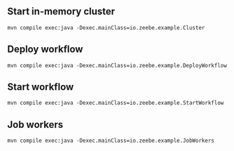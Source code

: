 ## Start in-memory cluster

```
mvn compile exec:java -Dexec.mainClass=io.zeebe.example.Cluster
```

## Deploy workflow

```
mvn compile exec:java -Dexec.mainClass=io.zeebe.example.DeployWorkflow
```

## Start workflow

```
mvn compile exec:java -Dexec.mainClass=io.zeebe.example.StartWorkflow
```


## Job workers

```
mvn compile exec:java -Dexec.mainClass=io.zeebe.example.JobWorkers
```
